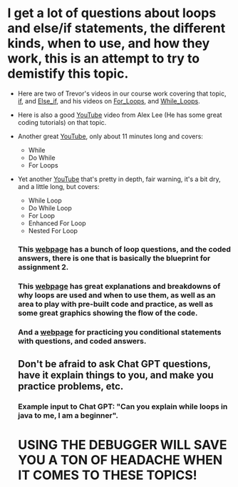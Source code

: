 # I get a lot of questions about loops and else/if statements, the different kinds, when to use, and how they work, this is an attempt to try to demistify this topic.

- Here are two of Trevor's videos in our course work covering that topic, [if](https://courses.coderscampus.com/students/courses/274/sections/674/lessons/4794), and [Else_if](https://courses.coderscampus.com/students/courses/274/sections/674/lessons/4795), and his videos on [For_Loops](https://courses.coderscampus.com/students/courses/274/sections/675/lessons/4806), and [While_Loops](https://courses.coderscampus.com/students/courses/274/sections/675/lessons/4807).

- Here is also a good [YouTube](https://www.youtube.com/watch?v=yvWnj_HfG6s) video from Alex Lee (He has some great coding tutorials) on that topic.

- Another great [YouTube](https://www.youtube.com/watch?v=6djggrlkHY8), only about 11 minutes long and covers:
    - While
    - Do While
    - For Loops

- Yet another [YouTube](https://www.youtube.com/watch?v=hs45eeZ326U) that's pretty in depth, fair warning, it's a    bit dry, and a little long, but covers: 
    - While Loop
    - Do While Loop
    - For Loop
    - Enhanced For Loop
    - Nested For Loop

    ### This [webpage](https://www.beginwithjava.com/java/loops/questions.html) has a bunch of loop questions, and the coded answers, there is one that is basically the blueprint for assignment 2.

    ### This [webpage](https://www.geeksforgeeks.org/java-for-loop-with-examples/) has great explanations and breakdowns of why loops are used and when to use them, as well as an area to play with pre-built code and practice, as well as some great graphics showing the flow of the code. 

    ### And a [webpage](https://runestone.academy/ns/books/published/apcsareview/Conditionals/Exercises.html) for practicing you conditional statements with questions, and coded answers.

    ## Don't be afraid to ask Chat GPT questions, have it explain things to you, and make you practice problems, etc.
    ### Example input to Chat GPT: "Can you explain while loops in java to me, I am a beginner".
    # USING THE DEBUGGER WILL SAVE YOU A TON OF HEADACHE WHEN IT COMES TO THESE TOPICS!
    